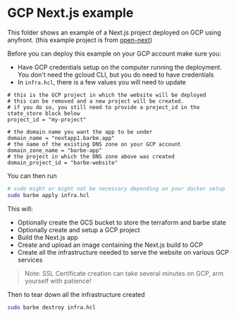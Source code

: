# GCP Next.js example

This folder shows an example of a Next.js project deployed on GCP using anyfront. (this example project is from [open-next](https://github.com/serverless-stack/open-next/tree/main/example))

Before you can deploy this example on your GCP account make sure you:

- Have GCP credentials setup on the computer running the deployment. You don't need the gcloud CLI, but you do need to have credentials
- In `infra.hcl`, there is a few values you will need to update
```hcl
# this is the GCP project in which the website will be deployed
# this can be removed and a new project will be created.
# if you do so, you still need to provide a project_id in the state_store block below
project_id = "my-project"

# the domain name you want the app to be under
domain_name = "nextapp1.barbe.app"
# the name of the existing DNS zone on your GCP account
domain_zone_name = "barbe-app"
# the project in which the DNS zone above was created
domain_project_id = "barbe-website"
```

You can then run
```bash
# sudo might or might not be necessary depending on your docker setup
sudo barbe apply infra.hcl
```

This will:
- Optionally create the GCS bucket to store the terraform and barbe state
- Optionally create and setup a GCP project
- Build the Next.js app
- Create and upload an image containing the Next.js build to GCP
- Create all the infrastructure needed to serve the website on various GCP services

> Note: SSL Certificate creation can take several minutes on GCP, arm yourself with patience!


Then to tear down all the infrastructure created
```bash
sudo barbe destroy infra.hcl
```